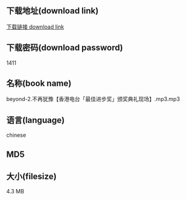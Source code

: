 ## 下载地址(download link)
[下载链接 download link](https://voluble-croquembouche-d321dc.netlify.app/?s=beyond-2.%E4%B8%8D%E5%86%8D%E7%8A%B9%E8%B1%AB%E3%80%90%E9%A6%99%E6%B8%AF%E7%94%B5%E5%8F%B0%E3%80%8C%E6%9C%80%E4%BD%B3%E8%BF%9B%E6%AD%A5%E5%A5%96%E3%80%8D%E9%A2%81%E5%A5%96%E5%85%B8%E7%A4%BC%E7%8E%B0%E5%9C%BA%E3%80%91.mp3)

## 下载密码(download password)
1411

## 名称(book name)
beyond-2.不再犹豫【香港电台「最佳进步奖」颁奖典礼现场】.mp3.mp3

## 语言(language)
chinese

## MD5


## 大小(filesize)
4.3 MB
